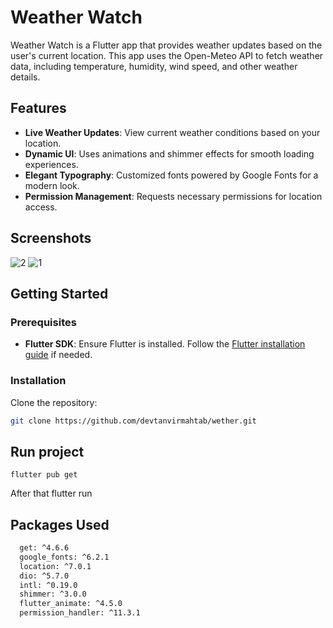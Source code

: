 
# Weather Watch

Weather Watch is a Flutter app that provides weather updates based on the user's current location. This app uses the Open-Meteo API to fetch weather data, including temperature, humidity, wind speed, and other weather details. 

## Features

- **Live Weather Updates**: View current weather conditions based on your location.
- **Dynamic UI**: Uses animations and shimmer effects for smooth loading experiences.
- **Elegant Typography**: Customized fonts powered by Google Fonts for a modern look.
- **Permission Management**: Requests necessary permissions for location access.
  
## Screenshots

![2](https://github.com/user-attachments/assets/d856a5bc-b0fe-4aea-86dd-c497f117e0af)
![1](https://github.com/user-attachments/assets/eea0bb04-84f8-4d1e-ae32-92d35e664d59)

## Getting Started

### Prerequisites

- **Flutter SDK**: Ensure Flutter is installed. Follow the [Flutter installation guide](https://flutter.dev/docs/get-started/install) if needed.

### Installation

Clone the repository:
   ```bash
   git clone https://github.com/devtanvirmahtab/wether.git
   ```

## Run project

`flutter pub get`

After that
flutter run

## Packages Used
```bash
  get: ^4.6.6
  google_fonts: ^6.2.1
  location: ^7.0.1
  dio: ^5.7.0
  intl: ^0.19.0
  shimmer: ^3.0.0
  flutter_animate: ^4.5.0
  permission_handler: ^11.3.1



